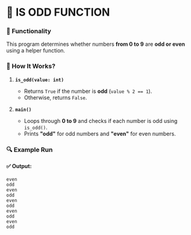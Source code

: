 # **🔢 IS ODD FUNCTION**  

### **📌 Functionality**  
This program determines whether numbers **from 0 to 9** are **odd or even** using a helper function.  

### **📝 How It Works?**  
1. **`is_odd(value: int)`**  
   - Returns `True` if the number is **odd** (`value % 2 == 1`).  
   - Otherwise, returns `False`.  

2. **`main()`**  
   - Loops through **0 to 9** and checks if each number is odd using `is_odd()`.  
   - Prints **"odd"** for odd numbers and **"even"** for even numbers.  

### **🔍 Example Run**  
#### **✅ Output:**
```
even
odd
even
odd
even
odd
even
odd
even
odd
```
